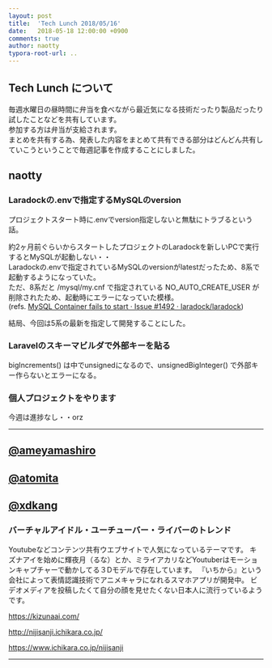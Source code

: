 ```yaml
---
layout: post
title:  'Tech Lunch 2018/05/16'
date:   2018-05-18 12:00:00 +0900
comments: true
author: naotty
typora-root-url: ..
---
```


## Tech Lunch について

毎週水曜日の昼時間に弁当を食べながら最近気になる技術だったり製品だったり試したことなどを共有しています。  
参加する方は弁当が支給されます。  
まとめを共有する為、発表した内容をまとめて共有できる部分はどんどん共有していこうということで毎週記事を作成することにしました。  

## naotty
### Laradockの.envで指定するMySQLのversion
プロジェクトスタート時に.envでversion指定しないと無駄にトラブるという話。  
  
約2ヶ月前ぐらいからスタートしたプロジェクトのLaradockを新しいPCで実行するとMySQLが起動しない・・  
Laradockの.envで指定されているMySQLのversionがlatestだったため、8系で起動するようになっていた。  
ただ、8系だと /mysql/my.cnf で指定されている NO_AUTO_CREATE_USER が削除されたため、起動時にエラーになっていた模様。  
(refs. [MySQL Container fails to start · Issue \#1492 · laradock/laradock](https://github.com/laradock/laradock/issues/1492))  
  
結局、今回は5系の最新を指定して開発することにした。


### Laravelのスキーマビルダで外部キーを貼る
bigIncrements() は中でunsignedになるので、unsignedBigInteger() で外部キー作らないとエラーになる。  


### 個人プロジェクトをやります
今週は進捗なし・・orz


----

## [@ameyamashiro](https://github.com/ameyamashiro)




## [@atomita](https://github.com/atomita)



## [@xdkang](https://github.com/xdkang)

### バーチャルアイドル・ユーチューバー・ライバーのトレンド

Youtubeなどコンテンツ共有ウエブサイトで人気になっているテーマです。
キズナアイを始めに輝夜月（るな）とか、ミライアカリなどYoutuberはモーションキャプチャーで動かしてる３Dモデルで存在しています。
『いちから』という会社によって表情認識技術でアニメキャラになれるスマホアプリが開発中。
ビデオメディアを投稿したくて自分の顔を見せたくない日本人に流行っているようです。

https://kizunaai.com/

http://nijisanji.ichikara.co.jp/

https://www.ichikara.co.jp/nijisanji

----
